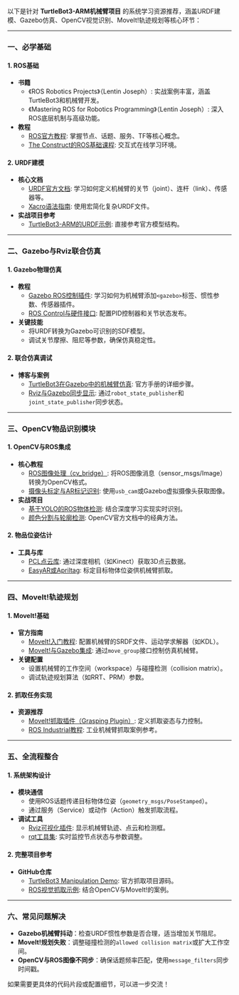 以下是针对 **TurtleBot3-ARM机械臂项目** 的系统学习资源推荐，涵盖URDF建模、Gazebo仿真、OpenCV视觉识别、MoveIt!轨迹规划等核心环节：

---

### **一、必学基础**
#### **1. ROS基础**
- **书籍**  
  - 《ROS Robotics Projects》（Lentin Joseph）: 实战案例丰富，涵盖TurtleBot3和机械臂开发。  
  - 《Mastering ROS for Robotics Programming》（Lentin Joseph）: 深入ROS底层机制与高级功能。  
- **教程**  
  - [ROS官方教程](http://wiki.ros.org/ROS/Tutorials): 掌握节点、话题、服务、TF等核心概念。  
  - [The Construct的ROS基础课程](https://www.theconstructsim.com/): 交互式在线学习环境。

#### **2. URDF建模**
- **核心文档**  
  - [URDF官方文档](http://wiki.ros.org/urdf): 学习如何定义机械臂的关节（joint）、连杆（link）、传感器等。  
  - [Xacro语法指南](http://wiki.ros.org/xacro): 使用宏简化复杂URDF文件。  
- **实战项目参考**  
  - [TurtleBot3-ARM的URDF示例](https://github.com/ROBOTIS-GIT/turtlebot3_manipulation): 直接参考官方模型结构。

---

### **二、Gazebo与Rviz联合仿真**
#### **1. Gazebo物理仿真**
- **教程**  
  - [Gazebo ROS控制插件](http://gazebosim.org/tutorials?cat=connect_ros): 学习如何为机械臂添加`<gazebo>`标签、惯性参数、传感器插件。  
  - [ROS Control与硬件接口](http://wiki.ros.org/ros_control): 配置PID控制器和关节状态发布。  
- **关键技能**  
  - 将URDF转换为Gazebo可识别的SDF模型。  
  - 调试关节摩擦、阻尼等参数，确保仿真稳定性。

#### **2. 联合仿真调试**
- **博客与案例**  
  - [TurtleBot3在Gazebo中的机械臂仿真](https://emanual.robotis.com/docs/en/platform/turtlebot3/manipulation): 官方手册的详细步骤。  
  - [Rviz与Gazebo同步显示](https://community.gazebosim.org/t/using-rviz-and-gazebo-together/): 通过`robot_state_publisher`和`joint_state_publisher`同步状态。

---

### **三、OpenCV物品识别模块**
#### **1. OpenCV与ROS集成**
- **核心教程**  
  - [ROS图像处理（cv_bridge）](http://wiki.ros.org/cv_bridge): 将ROS图像消息（sensor_msgs/Image）转换为OpenCV格式。  
  - [摄像头标定与AR标记识别](http://wiki.ros.org/ar_track_alvar): 使用`usb_cam`或Gazebo虚拟摄像头获取图像。  
- **实战项目**  
  - [基于YOLO的ROS物体检测](https://github.com/leggedrobotics/darknet_ros): 结合深度学习实现实时识别。  
  - [颜色分割与轮廓检测](https://docs.opencv.org/master/): OpenCV官方文档中的经典方法。

#### **2. 物品位姿估计**
- **工具与库**  
  - [PCL点云库](http://wiki.ros.org/pcl): 通过深度相机（如Kinect）获取3D点云数据。  
  - [EasyAR或Apriltag](http://wiki.ros.org/apriltag_ros): 标定目标物体位姿供机械臂抓取。

---

### **四、MoveIt!轨迹规划**
#### **1. MoveIt!基础**
- **官方指南**  
  - [MoveIt!入门教程](https://moveit.ros.org/documentation/): 配置机械臂的SRDF文件、运动学求解器（如KDL）。  
  - [MoveIt!与Gazebo集成](https://ros-planning.github.io/moveit_tutorials/doc/move_group_interface/move_group_interface_tutorial.html): 通过`move_group`接口控制仿真机械臂。  
- **关键配置**  
  - 设置机械臂的工作空间（workspace）与碰撞检测（collision matrix）。  
  - 调试轨迹规划算法（如RRT、PRM）参数。

#### **2. 抓取任务实现**
- **资源推荐**  
  - [MoveIt!抓取插件（Grasping Plugin）](https://github.com/ros-planning/moveit_grasps): 定义抓取姿态与力控制。  
  - [ROS Industrial教程](https://rosindustrial.org/): 工业机械臂抓取案例参考。

---

### **五、全流程整合**
#### **1. 系统架构设计**
- **模块通信**  
  - 使用ROS话题传递目标物体位姿（`geometry_msgs/PoseStamped`）。  
  - 通过服务（Service）或动作（Action）触发抓取流程。
- **调试工具**  
  - [Rviz可视化插件](http://wiki.ros.org/rviz): 显示机械臂轨迹、点云和检测框。  
  - [rqt工具集](http://wiki.ros.org/rqt): 实时监控节点状态与参数调整。

#### **2. 完整项目参考**
- **GitHub仓库**  
  - [TurtleBot3 Manipulation Demo](https://github.com/ROBOTIS-GIT/turtlebot3_manipulation): 官方抓取项目源码。  
  - [ROS视觉抓取示例](https://github.com/UTNuclearRoboticsPublic/vision_manip): 结合OpenCV与MoveIt!的案例。

---

### **六、常见问题解决**
- **Gazebo机械臂抖动**：检查URDF惯性参数是否合理，适当增加关节阻尼。  
- **MoveIt!规划失败**：调整碰撞检测的`allowed collision matrix`或扩大工作空间。  
- **OpenCV与ROS图像不同步**：确保话题频率匹配，使用`message_filters`同步时间戳。  

如果需要更具体的代码片段或配置细节，可以进一步交流！

